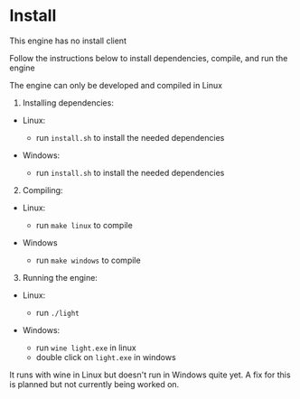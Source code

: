 # Install

This engine has no install client

Follow the instructions below to install dependencies, compile, and run the engine

The engine can only be developed and compiled in Linux

1. Installing dependencies:
  * Linux:
    * run `install.sh` to install the needed dependencies

  * Windows:
    * run `install.sh` to install the needed dependencies

2. Compiling:
  * Linux:
    * run `make linux` to compile

  * Windows
    * run `make windows` to compile

3. Running the engine:
  * Linux:
    * run `./light`

  * Windows:
    * run `wine light.exe` in linux
    * double click on `light.exe` in windows


It runs with wine in Linux but doesn't run in Windows quite yet. A fix for this is planned but not currently being worked on.
